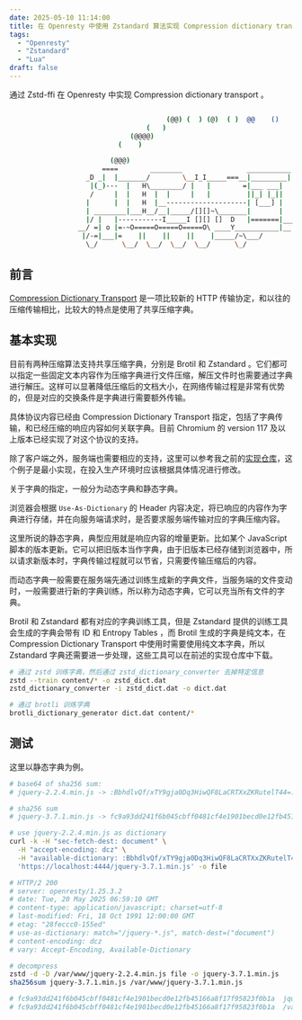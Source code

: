 ```yaml
---
date: 2025-05-10 11:14:00
title: 在 Openresty 中使用 Zstandard 算法实现 Compression dictionary transport
tags:
  - "Openresty"
  - "Zstandard"
  - "Lua"
draft: false
---
```


通过 Zstd-ffi 在 Openresty 中实现 Compression dictionary transport 。

<!--more-->

```bash

                                       (@@) (  ) (@)  ( )  @@    ()    @     O     @     O      @
                                  (   )
                              (@@@@)
                           (    )

                         (@@@)
                       ====        ________                ___________
                   _D _|  |_______/        \__I_I_____===__|_________|
                    |(_)---  |   H\________/ |   |        =|___ ___|      _________________
                    /     |  |   H  |  |     |   |         ||_| |_||     _|                \_____A
                   |      |  |   H  |__--------------------| [___] |   =|                        |
                   | ________|___H__/__|_____/[][]~\_______|       |   -|                        |
                   |/ |   |-----------I_____I [][] []  D   |=======|____|________________________|_
                 __/ =| o |=-~O=====O=====O=====O\ ____Y___________|__|__________________________|_
                  |/-=|___|=    ||    ||    ||    |_____/~\___/          |_D__D__D_|  |_D__D__D_|
                   \_/      \__/  \__/  \__/  \__/      \_/               \_/   \_/    \_/   \_/

```

## 前言

[Compression Dictionary Transport](https://datatracker.ietf.org/doc/draft-ietf-httpbis-compression-dictionary/) 是一项比较新的 HTTP 传输协定，和以往的压缩传输相比，比较大的特点是使用了共享压缩字典。

## 基本实现

目前有两种压缩算法支持共享压缩字典，分别是 Brotil 和 Zstandard 。它们都可以指定一些固定文本内容作为压缩字典进行文件压缩，解压文件时也需要通过字典进行解压。这样可以显著降低压缩后的文档大小，在网络传输过程是非常有优势的，但是对应的交换条件是字典进行需要额外传输。

具体协议内容已经由 Compression Dictionary Transport 指定，包括了字典传输，和已经压缩的响应内容如何关联字典。目前 Chromium 的 version 117 及以上版本已经实现了对这个协议的支持。

除了客户端之外，服务端也需要相应的支持，这里可以参考我之前的[实现仓库](https://github.com/yuweizzz/compression-dictionary-transport)，这个例子是最小实现，在投入生产环境时应该根据具体情况进行修改。

关于字典的指定，一般分为动态字典和静态字典。

浏览器会根据 `Use-As-Dictionary` 的 Header 内容决定，将已响应的内容作为字典进行存储，并在向服务端请求时，是否要求服务端传输对应的字典压缩内容。

这里所说的静态字典，典型应用就是响应内容的增量更新。比如某个 JavaScript 脚本的版本更新。它可以把旧版本当作字典，由于旧版本已经存储到浏览器中，所以请求新版本时，字典传输过程就可以节省，只需要传输压缩后的内容。

而动态字典一般需要在服务端先通过训练生成新的字典文件，当服务端的文件变动时，一般需要进行新的字典训练，所以称为动态字典，它可以充当所有文件的字典。

Brotil 和 Zstandard 都有对应的字典训练工具，但是 Zstandard 提供的训练工具会生成的字典会带有 ID 和 Entropy Tables ，而 Brotil 生成的字典是纯文本，在 Compression Dictionary Transport 中使用时需要使用纯文本字典，所以 Zstandard 字典还需要进一步处理，这些工具可以在前述的实现仓库中下载。

```bash
# 通过 zstd 训练字典，然后通过 zstd_dictionary_converter 去掉特定信息
zstd --train content/* -o zstd_dict.dat
zstd_dictionary_converter -i zstd_dict.dat -o dict.dat

# 通过 brotli 训练字典
brotli_dictionary_generator dict.dat content/*
```

## 测试

这里以静态字典为例。

```bash
# base64 of sha256 sum:
# jquery-2.2.4.min.js -> :BbhdlvQf/xTY9gja0Dq3HiwQF8LaCRTXxZKRutelT44=:

# sha256 sum
# jquery-3.7.1.min.js -> fc9a93dd241f6b045cbff0481cf4e1901becd0e12fb45166a8f17f95823f0b1a

# use jquery-2.2.4.min.js as dictionary
curl -k -H "sec-fetch-dest: document" \
  -H "accept-encoding: dcz" \
  -H "available-dictionary: :BbhdlvQf/xTY9gja0Dq3HiwQF8LaCRTXxZKRutelT44=:" \
  'https://localhost:4444/jquery-3.7.1.min.js' -o file

# HTTP/2 200
# server: openresty/1.25.3.2
# date: Tue, 20 May 2025 06:59:10 GMT
# content-type: application/javascript; charset=utf-8
# last-modified: Fri, 18 Oct 1991 12:00:00 GMT
# etag: "28feccc0-155ed"
# use-as-dictionary: match="/jquery-*.js", match-dest=("document")
# content-encoding: dcz
# vary: Accept-Encoding, Available-Dictionary

# decompress
zstd -d -D /var/www/jquery-2.2.4.min.js file -o jquery-3.7.1.min.js
sha256sum jquery-3.7.1.min.js /var/www/jquery-3.7.1.min.js

# fc9a93dd241f6b045cbff0481cf4e1901becd0e12fb45166a8f17f95823f0b1a  jquery-3.7.1.min.js
# fc9a93dd241f6b045cbff0481cf4e1901becd0e12fb45166a8f17f95823f0b1a  /var/www/jquery-3.7.1.min.js
```
